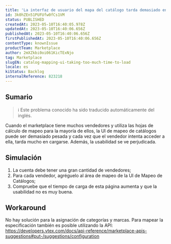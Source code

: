 ```yaml
---
title: 'La interfaz de usuario del mapa del catálogo tarda demasiado en cargarse.'
id: 3k0hZEn51PUFUfw0fCs1VM
status: PUBLISHED
createdAt: 2023-05-10T16:40:05.978Z
updatedAt: 2023-05-10T16:40:06.656Z
publishedAt: 2023-05-10T16:40:06.656Z
firstPublishedAt: 2023-05-10T16:40:06.656Z
contentType: knownIssue
productTeam: Marketplace
author: 2mXZkbi0oi061KicTExNjo
tag: Marketplace
slugEN: catalog-mapping-ui-taking-too-much-time-to-load
locale: es
kiStatus: Backlog
internalReference: 823218
---
```


## Sumario

>ℹ️ Este problema conocido ha sido traducido automáticamente del inglés.


Cuando el marketplace tiene muchos vendedores y utiliza las hojas de cálculo de mapeo para la mayoría de ellos, la UI de mapeo de catálogos puede ser demasiado pesada y cada vez que el vendedor intenta acceder a ella, tarda mucho en cargarse.
Además, la usabilidad se ve perjudicada.


##

## Simulación



1. La cuenta debe tener una gran cantidad de vendedores;
2. Para cada vendedor, agréguelo al área de mapeo de la UI de Mapeo de Catálogos;
3. Compruebe que el tiempo de carga de esta página aumenta y que la usabilidad no es muy buena.



## Workaround


No hay solución para la asignación de categorías y marcas. Para mapear la especificación también es posible utilizando la API:
https://developers.vtex.com/docs/api-reference/marketplace-apis-suggestions#put-/suggestions/configuration






